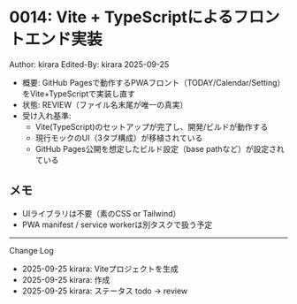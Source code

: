 # 0014: Vite + TypeScriptによるフロントエンド実装

Author: kirara
Edited-By: kirara 2025-09-25

- 概要: GitHub Pagesで動作するPWAフロント（TODAY/Calendar/Setting）をVite+TypeScriptで実装し直す
- 状態: REVIEW（ファイル名末尾が唯一の真実）
- 受け入れ基準:
  - Vite(TypeScript)のセットアップが完了し、開発/ビルドが動作する
  - 現行モックのUI（3タブ構成）が移植されている
  - GitHub Pages公開を想定したビルド設定（base pathなど）が設定されている

## メモ
- UIライブラリは不要（素のCSS or Tailwind）
- PWA manifest / service workerは別タスクで扱う予定

---
Change Log
- 2025-09-25 kirara: Viteプロジェクトを生成
- 2025-09-25 kirara: 作成
- 2025-09-25 kirara: ステータス todo → review
